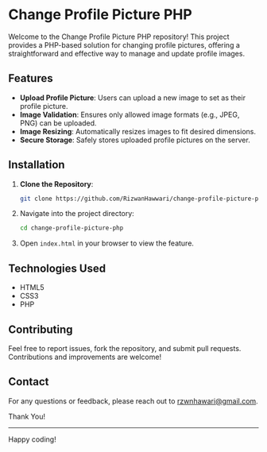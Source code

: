 # Change Profile Picture PHP

Welcome to the Change Profile Picture PHP repository! This project provides a PHP-based solution for changing profile pictures, offering a straightforward and effective way to manage and update profile images.

## Features

- **Upload Profile Picture**: Users can upload a new image to set as their profile picture.
- **Image Validation**: Ensures only allowed image formats (e.g., JPEG, PNG) can be uploaded.
- **Image Resizing**: Automatically resizes images to fit desired dimensions.
- **Secure Storage**: Safely stores uploaded profile pictures on the server.

## Installation

1. **Clone the Repository**:
   ```bash
   git clone https://github.com/RizwanHawwari/change-profile-picture-php.git
   ```

2. Navigate into the project directory:
   ```bash
   cd change-profile-picture-php
   ```
3. Open `index.html` in your browser to view the feature.

## Technologies Used

- HTML5
- CSS3
- PHP

## Contributing

Feel free to report issues, fork the repository, and submit pull requests. Contributions and improvements are welcome!

## Contact

For any questions or feedback, please reach out to [rzwnhawari@gmail.com](mailto:rzwnhawari@gmail.com).

Thank You!

---

Happy coding!
